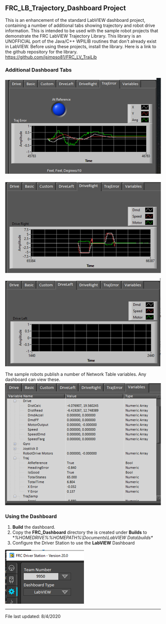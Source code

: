 ## FRC_LB_Trajectory_Dashboard Project

This is an enhancement of the standard LabVIEW dashboard project, containing a number of additional tabs showing trajectory and robot drive information.  This is intended to be used with the sample robot projects that demonstrate the FRC LabVIEW Trajectory Library.  This library is an UNOFFICIAL port of the Java/C++ 
WPILIB routines that don't already exist in LabVIEW.  Before using these projects, install the library.  Here is a link to the github repository for the library.  https://github.com/jsimpso81/FRC_LV_TrajLib

### Additional Dashboard Tabs

![dash samp!](images/dash_traj_tab.PNG)

![dash samp!](images/dash_drive_right_tab.PNG)

![dash samp!](images/dash_drive_left_tab.PNG)

The sample robots publish a number of Network Table variables.  Any dashboard can view these.  
![dash samp!](images/dash_traj_nt_vars.PNG)

### Using the Dashboard

1. **Build** the dashboard.  
1. Copy the **FRC_Dashboard** directory the is created under **Builds** to **%HOMEDRIVE%%HOMEPATH%\Documents\LabVIEW Data\builds\**
1. Configure the Driver Station to use the **LabVIEW** Dashboard

![dash type!](images/DriverStation_Dash_Type.PNG)

---
File last updated: 8/4/2020



